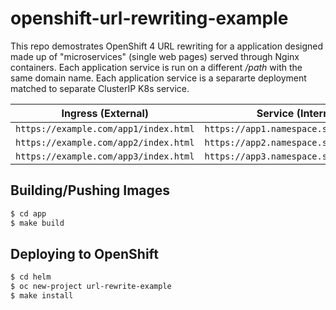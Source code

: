 # openshift-url-rewriting-example

This repo demostrates OpenShift 4 URL rewriting for a application designed made
up of "microservices" (single web pages) served through Nginx containers. Each
application service is run on a different */path* with the same domain name.
Each application service is a separarte deployment matched to separate
ClusterIP K8s service.

| Ingress (External)                    | Service (Internal)                      |
| ------------------------------------- | --------------------------------------- |
| `https://example.com/app1/index.html` | `https://app1.namespace.svc/index.html` |
| `https://example.com/app2/index.html` | `https://app2.namespace.svc/index.html` |
| `https://example.com/app3/index.html` | `https://app3.namespace.svc/index.html` |

## Building/Pushing Images

```bash
$ cd app
$ make build
```

## Deploying to OpenShift

```bash
$ cd helm
$ oc new-project url-rewrite-example
$ make install
```
